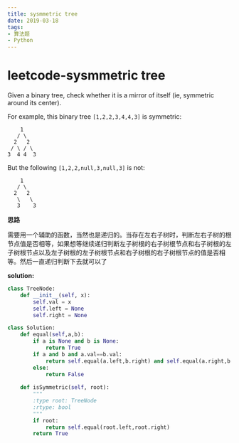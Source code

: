 ```yaml
---
title: sysmmetric tree
date: 2019-03-18
tags: 
- 算法题
- Python
---
```


# leetcode-sysmmetric tree

Given a binary tree, check whether it is a mirror of itself (ie, symmetric around its center).

For example, this binary tree `[1,2,2,3,4,4,3]` is symmetric:

```
    1
   / \
  2   2
 / \ / \
3  4 4  3
```



But the following `[1,2,2,null,3,null,3]` is not:

```
    1
   / \
  2   2
   \   \
   3    3
```

**思路**

需要用一个辅助的函数，当然也是递归的。当存在左右子树时，判断左右子树的根节点值是否相等，如果想等继续递归判断左子树根的右子树根节点和右子树根的左子树根节点以及左子树根的左子树根节点和右子树根的右子树根节点的值是否相等。然后一直递归判断下去就可以了

**solution:**

```python
class TreeNode:
    def __init__(self, x):
        self.val = x
        self.left = None
        self.right = None

class Solution:
    def equal(self,a,b):
        if a is None and b is None:
            return True
        if a and b and a.val==b.val:
            return self.equal(a.left,b.right) and self.equal(a.right,b.left)
        else:
            return False
        
    def isSymmetric(self, root):
        """
        :type root: TreeNode
        :rtype: bool
        """
        if root:
            return self.equal(root.left,root.right)
        return True
        
```

